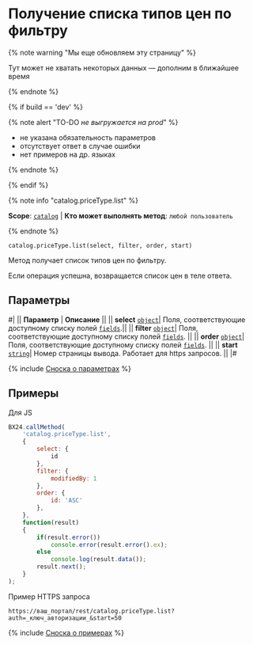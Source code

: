 # Получение списка типов цен по фильтру

{% note warning "Мы еще обновляем эту страницу" %}

Тут может не хватать некоторых данных — дополним в ближайшее время

{% endnote %}

{% if build == 'dev' %}

{% note alert "TO-DO _не выгружается на prod_" %}

- не указана обязательность параметров
- отсутствует ответ в случае ошибки
- нет примеров на др. языках
  
{% endnote %}

{% endif %}

{% note info "catalog.priceType.list" %}

**Scope**: [`catalog`](../../scopes/permissions.md) | **Кто может выполнять метод**: `любой пользователь`

{% endnote %}

```http
catalog.priceType.list(select, filter, order, start)
```

Метод получает список типов цен по фильтру.

Если операция успешна, возвращается список цен в теле ответа.

## Параметры

#|
|| **Параметр** | **Описание** ||
|| **select** 
[`object`](../../data-types.md)| Поля, соответствующие доступному списку полей [`fields`](catalog-price-type-get-fields.md).||
|| **filter** 
[`object`](../../data-types.md)| Поля, соответствующие доступному списку полей [`fields`](catalog-price-type-get-fields.md). ||
|| **order**
[`object`](../../data-types.md)| Поля, соответствующие доступному списку полей [`fields`](catalog-price-type-get-fields.md). ||
|| **start** 
[`string`](../../data-types.md)| Номер страницы вывода. Работает для https запросов. ||
|#

{% include [Сноска о параметрах](../../../_includes/required.md) %}

## Примеры

Для JS

```javascript
BX24.callMethod(
    'catalog.priceType.list',
    {
        select: {
            id
        },
        filter: {
            modifiedBy: 1
        },
        order: {
            id: 'ASC'
        },
    },
    function(result)
    {
        if(result.error())
            console.error(result.error().ex);
        else
            console.log(result.data());
        result.next();
    }
);
```

Пример HTTPS запроса

```
https://ваш_портал/rest/catalog.priceType.list?auth=_ключ_авторизации_&start=50
```

{% include [Сноска о примерах](../../../_includes/examples.md) %}
